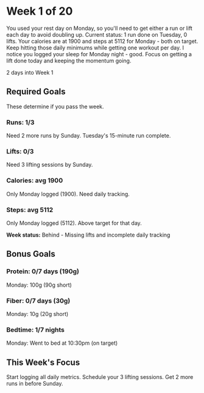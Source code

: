 # Week 1 of 20

You used your rest day on Monday, so you'll need to get either a run or lift each day to avoid doubling up. Current status: 1 run done on Tuesday, 0 lifts. Your calories are at 1900 and steps at 5112 for Monday - both on target. Keep hitting those daily minimums while getting one workout per day. I notice you logged your sleep for Monday night - good. Focus on getting a lift done today and keeping the momentum going.

2 days into Week 1

## Required Goals

These determine if you pass the week.

### Runs: 1/3

Need 2 more runs by Sunday. Tuesday's 15-minute run complete.

### Lifts: 0/3

Need 3 lifting sessions by Sunday.

### Calories: avg 1900

Only Monday logged (1900). Need daily tracking.

### Steps: avg 5112

Only Monday logged (5112). Above target for that day.

**Week status:** Behind - Missing lifts and incomplete daily tracking

## Bonus Goals

### Protein: 0/7 days (190g)

Monday: 100g (90g short)

### Fiber: 0/7 days (30g)

Monday: 10g (20g short)

### Bedtime: 1/7 nights

Monday: Went to bed at 10:30pm (on target)

## This Week's Focus

Start logging all daily metrics. Schedule your 3 lifting sessions. Get 2 more runs in before Sunday.